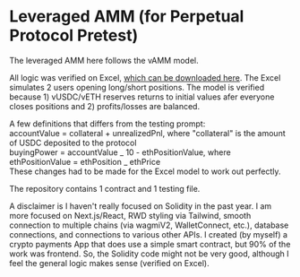 # Leveraged AMM (for Perpetual Protocol Pretest)

The leveraged AMM here follows the vAMM model.

All logic was verified on Excel, [which can be downloaded here](https://docs.google.com/spreadsheets/d/1oDHskyDESzW43ulrtyc6Yy2alLmBT5SX/edit?usp=sharing&ouid=105809551198347578878&rtpof=true&sd=true). The Excel simulates 2 users opening long/short positions. The model is verified because 1) vUSDC/vETH reserves returns to initial values afer everyone closes positions and 2) profits/losses are balanced.

A few definitions that differs from the testing prompt:<br />
accountValue = collateral + unrealizedPnl, where "collateral" is the amount of USDC deposited to the protocol<br />
buyingPower = accountValue _ 10 - ethPositionValue, where ethPositionValue = ethPosition _ ethPrice<br />
These changes had to be made for the Excel model to work out perfectly.

The repository contains 1 contract and 1 testing file.

A disclaimer is I haven't really focused on Solidity in the past year. I am more focused on Next.js/React, RWD styling via Tailwind, smooth connection to multiple chains (via wagmiV2, WalletConnect, etc.), database connections, and connections to various other APIs. I created (by myself) a crypto payments App that does use a simple smart contract, but 90% of the work was frontend. So, the Solidity code might not be very good, although I feel the general logic makes sense (verified on Excel).
